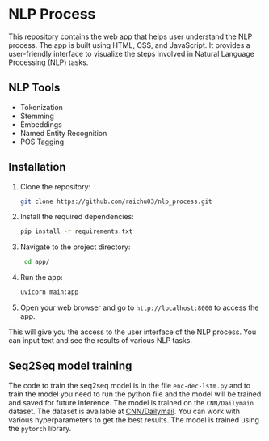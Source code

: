 # NLP Process
This repository contains the web app that helps user understand the NLP process. The app is built using HTML, CSS, and JavaScript. It provides a user-friendly interface to visualize the steps involved in Natural Language Processing (NLP) tasks.
## NLP Tools
* Tokenization
* Stemming
* Embeddings
* Named Entity Recognition
* POS Tagging

## Installation
1. Clone the repository:
   ```bash
   git clone https://github.com/raichu03/nlp_process.git
   ```
2. Install the required dependencies:
   ```bash
   pip install -r requirements.txt
   ```

3. Navigate to the project directory:
   ```bash
    cd app/
    ```
4. Run the app:
   ```bash
   uvicorn main:app
   ```
5. Open your web browser and go to `http://localhost:8000` to access the app.

This will give you the access to the user interface of the NLP process. You can input text and see the results of various NLP tasks.


## Seq2Seq model training
The code to train the seq2seq model is in the file `enc-dec-lstm.py` and to train the model you need to run the python file and the model will be trained and saved for future inference. The model is trained on the `CNN/Dailymain` dataset. The dataset is available at [CNN/Dailymail](https://huggingface.co/datasets/abisee/cnn_dailymail). You can work with various hyperparameters to get the best results. The model is trained using the `pytorch` library. 